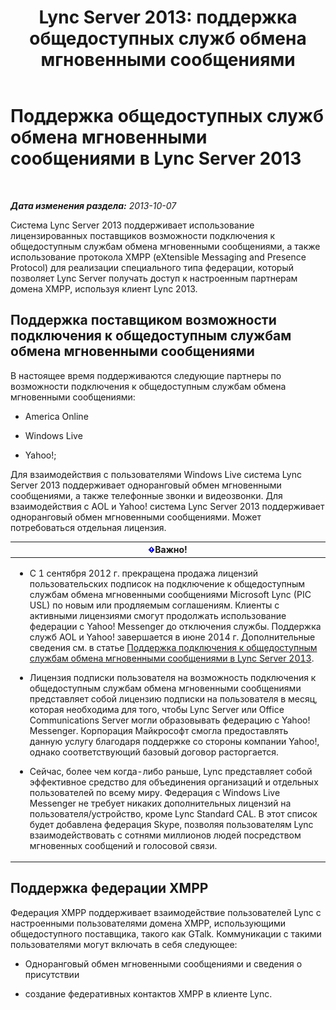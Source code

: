 ﻿---
title: 'Lync Server 2013: поддержка общедоступных служб обмена мгновенными сообщениями'
TOCTitle: Поддержка общедоступных служб обмена мгновенными сообщениями
ms:assetid: 1f45163b-52c6-4a78-b9c8-dfe3abe4e5eb
ms:mtpsurl: https://technet.microsoft.com/ru-ru/library/JJ204732(v=OCS.15)
ms:contentKeyID: 49309147
ms.date: 05/19/2016
mtps_version: v=OCS.15
ms.translationtype: HT
---

# Поддержка общедоступных служб обмена мгновенными сообщениями в Lync Server 2013

 

_**Дата изменения раздела:** 2013-10-07_

Система Lync Server 2013 поддерживает использование лицензированных поставщиков возможности подключения к общедоступным службам обмена мгновенными сообщениями, а также использование протокола XMPP (eXtensible Messaging and Presence Protocol) для реализации специального типа федерации, который позволяет Lync Server получать доступ к настроенным партнерам домена XMPP, используя клиент Lync 2013.

## Поддержка поставщиком возможности подключения к общедоступным службам обмена мгновенными сообщениями

В настоящее время поддерживаются следующие партнеры по возможности подключения к общедоступным службам обмена мгновенными сообщениями:

  - America Online

  - Windows Live

  - Yahoo\!;

Для взаимодействия с пользователями Windows Live система Lync Server 2013 поддерживает одноранговый обмен мгновенными сообщениями, а также телефонные звонки и видеозвонки. Для взаимодействия с AOL и Yahoo\! система Lync Server 2013 поддерживает одноранговый обмен мгновенными сообщениями. Может потребоваться отдельная лицензия.

<table>
<colgroup>
<col style="width: 100%" />
</colgroup>
<thead>
<tr class="header">
<th><img src="images/JJ618369.important(OCS.15).gif" title="important" alt="important" />Важно!</th>
</tr>
</thead>
<tbody>
<tr class="odd">
<td><ul>
<li><p>С 1 сентября 2012 г. прекращена продажа лицензий пользовательских подписок на подключение к общедоступным службам обмена мгновенными сообщениями Microsoft Lync (PIC USL) по новым или продляемым соглашениям. Клиенты с активными лицензиями смогут продолжать использование федерации с Yahoo! Messenger до отключения службы. Поддержка служб AOL и Yahoo! завершается в июне 2014 г. Дополнительные сведения см. в статье <a href="lync-server-2013-support-for-public-instant-messenger-connectivity.md">Поддержка подключения к общедоступным службам обмена мгновенными сообщениями в Lync Server 2013</a>.</p></li>
<li><p>Лицензия подписки пользователя на возможность подключения к общедоступным службам обмена мгновенными сообщениями представляет собой лицензию подписки на пользователя в месяц, которая необходима для того, чтобы Lync Server или Office Communications Server могли образовывать федерацию с Yahoo! Messenger. Корпорация Майкрософт смогла предоставлять данную услугу благодаря поддержке со стороны компании Yahoo!, однако соответствующий базовый договор расторгается.</p></li>
<li><p>Сейчас, более чем когда-либо раньше, Lync представляет собой эффективное средство для объединения организаций и отдельных пользователей по всему миру. Федерация с Windows Live Messenger не требует никаких дополнительных лицензий на пользователя/устройство, кроме Lync Standard CAL. В этот список будет добавлена федерация Skype, позволяя пользователям Lync взаимодействовать с сотнями миллионов людей посредством мгновенных сообщений и голосовой связи.</p></li>
</ul></td>
</tr>
</tbody>
</table>


## Поддержка федерации XMPP

Федерация XMPP поддерживает взаимодействие пользователей Lync с настроенными пользователями домена XMPP, использующими общедоступного поставщика, такого как GTalk. Коммуникации с такими пользователями могут включать в себя следующее:

  - Одноранговый обмен мгновенными сообщениями и сведения о присутствии

  - создание федеративных контактов XMPP в клиенте Lync.

